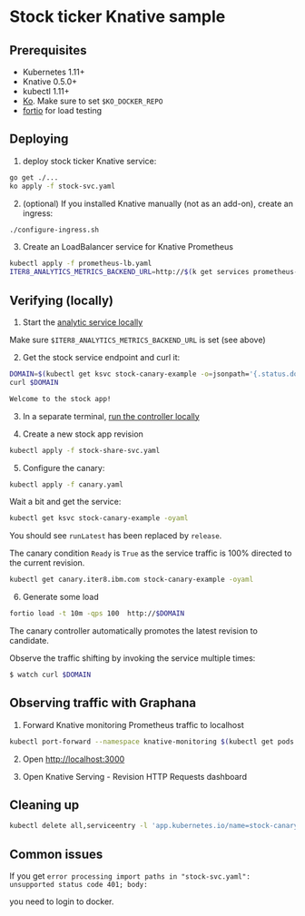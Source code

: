 # Stock ticker Knative sample

## Prerequisites

* Kubernetes 1.11+
* Knative 0.5.0+
* kubectl 1.11+
* [Ko](https://github.com/google/ko). Make sure to set `$KO_DOCKER_REPO`
* [fortio](https://github.com/fortio/fortio) for load testing

## Deploying

1. deploy stock ticker Knative service:

```sh
go get ./...
ko apply -f stock-svc.yaml
```

2. (optional) If you installed Knative manually (not as an add-on), create an ingress:

```sh
./configure-ingress.sh
```

3. Create an LoadBalancer service for Knative Prometheus

```sh
kubectl apply -f prometheus-lb.yaml
ITER8_ANALYTICS_METRICS_BACKEND_URL=http://$(k get services prometheus-system-np-lb -o=jsonpath='{.status.loadBalancer.ingress[0].ip}' -n knative-monitoring):9090
```

## Verifying (locally)

1. Start the [analytic service locally](https://github.ibm.com/istio-research/iter8/tree/master/scripts)

Make sure `$ITER8_ANALYTICS_METRICS_BACKEND_URL` is set (see above)

2. Get the stock service endpoint and curl it:

```sh
DOMAIN=$(kubectl get ksvc stock-canary-example -o=jsonpath='{.status.domain}')
curl $DOMAIN

Welcome to the stock app!
```

3. In a separate terminal, [run the controller locally](../../README.md#run-the-controller-locally)

4. Create a new stock app revision

```sh
kubectl apply -f stock-share-svc.yaml
```

5. Configure the canary:

```sh
kubectl apply -f canary.yaml
```

Wait a bit and get the service:

```sh
kubectl get ksvc stock-canary-example -oyaml
```

You should see `runLatest` has been replaced by `release`.

The canary condition `Ready` is `True` as the service traffic is 100% directed to the current revision.

```sh
kubectl get canary.iter8.ibm.com stock-canary-example -oyaml
```

6. Generate some load

```sh
fortio load -t 10m -qps 100  http://$DOMAIN
```

The canary controller automatically promotes the latest revision to candidate.

Observe the traffic shifting by invoking the service multiple times:

```sh
$ watch curl $DOMAIN
```

## Observing traffic with Graphana

1. Forward Knative monitoring Prometheus traffic to localhost

```sh
kubectl port-forward --namespace knative-monitoring $(kubectl get pods --namespace knative-monitoring --selector=app=grafana --output=jsonpath="{.items..metadata.name}") 3000
```

2. Open [http://localhost:3000](http://localhost:3000)

3. Open Knative Serving - Revision HTTP Requests dashboard

## Cleaning up

```sh
kubectl delete all,serviceentry -l 'app.kubernetes.io/name=stock-canary-example'
```

## Common issues

If you get `error processing import paths in "stock-svc.yaml": unsupported status code 401; body:`

you need to login to docker.
